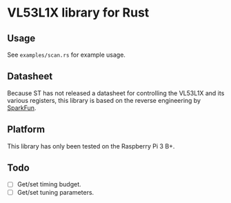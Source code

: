 # VL53L1X library for Rust

## Usage

See `examples/scan.rs` for example usage.

## Datasheet

Because ST has not released a datasheet for controlling the VL53L1X and its
various registers, this library is based on the reverse engineering by
[SparkFun](https://github.com/sparkfun/SparkFun_VL53L1X_Arduino_Library).

## Platform

This library has only been tested on the Raspberry Pi 3 B+.

## Todo

- [ ] Get/set timing budget.
- [ ] Get/set tuning parameters.
